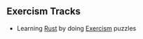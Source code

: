 ## Exercism Tracks

- Learning [Rust](https://www.rust-lang.org/) by doing [Exercism](https://exercism.org/tracks/rust) puzzles